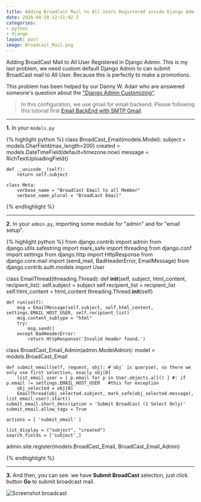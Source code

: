 ```yaml
---
title: Adding BroadCast Mail to All Users Registered inside Django Admin
date: 2016-04-20 12:51:02 Z
categories:
- python
- django
layout: post
image: Broadcast_Mail.png
---
```


Adding BroadCast Mail to All User Registered in Django Admin. This is my last problem, we need custom default Django Admin to can submit BroadCast mail to All User. Because this is perfectly to make a promotions.

This problem has been helped by our Danny W. Adair who are answered someone's question about the ["Django Admin Customizing"](http://stackoverflow.com/a/5803941/3445802).

> In this configuration, we use gmail for email backend. Please following this tutorial first [Email BackEnd with SMTP Gmail](https://agusmakmun.github.io/python/django/2016/04/18/email-backend-with-smtp-gmail.html).

-----

**1.** In your `models.py`

{% highlight python %}
class BroadCast_Email(models.Model):
    subject = models.CharField(max_length=200)
    created = models.DateTimeField(default=timezone.now)
    message = RichTextUploadingField()

    def __unicode__(self):
        return self.subject

    class Meta:
        verbose_name = "BroadCast Email to all Member"
        verbose_name_plural = "BroadCast Email"

{% endhighlight %}

-----

**2.** In your `admin.py`, importing some module for "admin" and for "email setup".

{% highlight python %}
from django.contrib import admin
from django.utils.safestring import mark_safe
import threading
from django.conf import settings
from django.http import HttpResponse
from django.core.mail import (send_mail, BadHeaderError, EmailMessage)
from django.contrib.auth.models import User

class EmailThread(threading.Thread):
    def __init__(self, subject, html_content, recipient_list):
        self.subject = subject
        self.recipient_list = recipient_list
        self.html_content = html_content
        threading.Thread.__init__(self)

    def run(self):
        msg = EmailMessage(self.subject, self.html_content, settings.EMAIL_HOST_USER, self.recipient_list)
        msg.content_subtype = "html"
        try:
            msg.send()
        except BadHeaderError:
            return HttpResponse('Invalid header found.')

class BroadCast_Email_Admin(admin.ModelAdmin):
    model = models.BroadCast_Email

    def submit_email(self, request, obj): #`obj` is queryset, so there we only use first selection, exacly obj[0]
        list_email_user = [ p.email for p in User.objects.all() ] #: if p.email != settings.EMAIL_HOST_USER   #this for exception
        obj_selected = obj[0]
        EmailThread(obj_selected.subject, mark_safe(obj_selected.message), list_email_user).start()
    submit_email.short_description = 'Submit BroadCast (1 Select Only)'
    submit_email.allow_tags = True

    actions = [ 'submit_email' ]

    list_display = ("subject", "created")
    search_fields = ['subject',]

admin.site.register(models.BroadCast_Email, BroadCast_Email_Admin)

{% endhighlight %}

-----

**3.** And then, you can see. we have **Submit BroadCast** selection, just click button **Go** to submit broadcast mail.

![Screenshot broadcast](https://raw.githubusercontent.com/agusmakmun/agusmakmun.github.io/master/static/img/_posts/Broadcast_Mail.png  "Screenshot broadcast")
